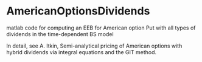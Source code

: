 # AmericanOptionsDividends
matlab code for computing an EEB for American option Put with all types of dividends in the time-dependent BS model

In detail, see A. Itkin, Semi-analytical pricing of American options with hybrid dividends via integral equations and the GIT method.
